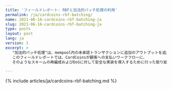```yaml
---
title: 'フィールドレポート: RBFと加法的バッチ処理の利用'
permalink: /ja/cardcoins-rbf-batching/
name: 2021-06-16-cardcoins-rbf-batching-ja
slug: 2021-06-16-cardcoins-rbf-batching-ja
type: posts
layout: post
lang: ja
version: 1
excerpt: >
   "加法的バッチ処理"は、mempool内の未承認トランザクションに追加のアウトプットを追加するスキームです。
   このフィールドレポートでは、CardCoinsが顧客への支払いワークフローに、
   そのようなスキームの再編成およびDoSに対して安全な実装を導入するために行った取り組みを紹介します。

---
```

{% include articles/ja/cardcoins-rbf-batching.md %}
